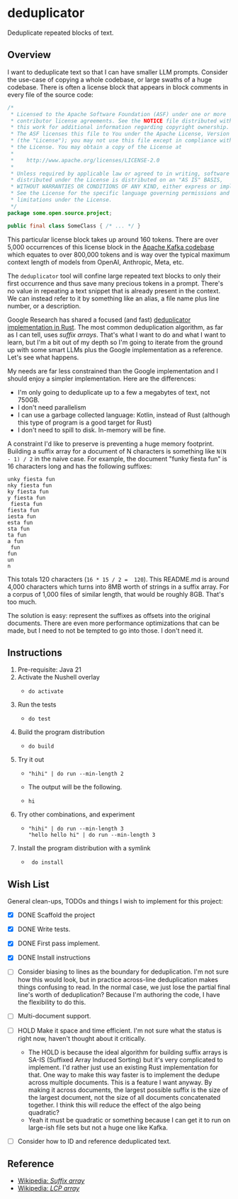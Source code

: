 # deduplicator

Deduplicate repeated blocks of text.


## Overview

I want to deduplicate text so that I can have smaller LLM prompts. Consider the use-case of copying a whole codebase,
or large swaths of a huge codebase. There is often a license block that appears in block comments in every file of the
source code:

```java
/*
 * Licensed to the Apache Software Foundation (ASF) under one or more
 * contributor license agreements. See the NOTICE file distributed with
 * this work for additional information regarding copyright ownership.
 * The ASF licenses this file to You under the Apache License, Version 2.0
 * (the "License"); you may not use this file except in compliance with
 * the License. You may obtain a copy of the License at
 *
 *    http://www.apache.org/licenses/LICENSE-2.0
 *
 * Unless required by applicable law or agreed to in writing, software
 * distributed under the License is distributed on an "AS IS" BASIS,
 * WITHOUT WARRANTIES OR CONDITIONS OF ANY KIND, either express or implied.
 * See the License for the specific language governing permissions and
 * limitations under the License.
 */
package some.open.source.project;

public final class SomeClass { /* ... */ }
```

This particular license block takes up around 160 tokens. There are over 5,000 occurrences of this license block in the
[Apache Kafka codebase](https://github.com/apache/kafka) which equates to over 800,000 tokens and is way over the
typical maximum context length of models from OpenAI, Anthropic, Meta, etc.

The `deduplicator` tool will confine large repeated text blocks to only their first occurrence and thus save many
precious tokens in a prompt. There's no value in repeating a text snippet that is already present in the context. We can
instead refer to it by something like an alias, a file name plus line number, or a description.

Google Research has shared a focused (and fast) [deduplicator implementation in Rust](https://github.com/google-research/deduplicate-text-datasets).
The most common deduplication algorithm, as far as I can tell, uses _suffix arrays_. That's what I want to do and what I
want to learn, but I'm a bit out of my depth so I'm going to iterate from the ground up with some smart LLMs plus the
Google implementation as a reference. Let's see what happens.

My needs are far less constrained than the Google implementation and I should enjoy a simpler implementation. Here are
the differences:

* I'm only going to deduplicate up to a few a megabytes of text, not 750GB.
* I don't need parallelism
* I can use a garbage collected language: Kotlin, instead of Rust (although this type of program is a good target for Rust)
* I don't need to spill to disk. In-memory will be fine.

A constraint I'd like to preserve is preventing a huge memory footprint. Building a suffix array for a document
of N characters is something like `N(N - 1) / 2` in the naive case. For example, the document "funky fiesta fun" is 16
characters long and has the following suffixes:

```text
unky fiesta fun
nky fiesta fun
ky fiesta fun
y fiesta fun
 fiesta fun
fiesta fun
iesta fun
esta fun
sta fun
ta fun
a fun
 fun
fun
un
n
```

This totals 120 characters (`16 * 15 / 2 =  120`). This README.md is around 4,000 characters which turns into 8MB worth
of strings in a suffix array. For a corpus of 1,000 files of similar length, that would be roughly 8GB. That's too much.  

The solution is easy: represent the suffixes as offsets into the original documents. There are even more performance
optimizations that can be made, but I need to not be tempted to go into those. I don't need it.


## Instructions

1. Pre-requisite: Java 21
2. Activate the Nushell overlay
   * ```nushell
     do activate
     ```
3. Run the tests
   * ```nushell
     do test
     ```
4. Build the program distribution
   * ```nushell
     do build
     ```
5. Try it out
   * ```nushell
     "hihi" | do run --min-length 2
     ```
   * The output will be the following.
   * ```text
     hi
     ```
6. Try other combinations, and experiment
   * ```nushell
     "hihi" | do run --min-length 3
     "hello hello hi" | do run --min-length 3
     ```
7. Install the program distribution with a symlink
   * ```nushell
      do install
      ```


## Wish List

General clean-ups, TODOs and things I wish to implement for this project:

* [x] DONE Scaffold the project
* [x] DONE Write tests.
* [x] DONE First pass implement.
* [x] DONE Install instructions
* [ ] Consider biasing to lines as the boundary for deduplication. I'm not sure how this would look, but in practice
  across-line deduplication makes things confusing to read. In the normal case, we just lose the partial final line's
  worth of deduplication? Because I'm authoring the code, I have the flexibility to do this.
* [ ] Multi-document support.
* [ ] HOLD Make it space and time efficient. I'm not sure what the status is right now, haven't thought about it critically.
   * The HOLD is because the ideal algorithm for building suffix arrays is SA-IS (Suffixed Array Induced Sorting) but
     it's very complicated to implement. I'd rather just use an existing Rust implementation for that. One way to make
     this way faster is to implement the dedupe across multiple documents. This is a feature I want anyway. By making it
     across documents, the largest possible suffix is the size of the largest document, not the size of all documents
     concatenated together. I think this will reduce the effect of the algo being quadratic?
    * Yeah it must be quadratic or something because I can get it to run on large-ish file sets but not a huge one like
     Kafka.
* [ ] Consider how to ID and reference deduplicated text.


## Reference

* [Wikipedia: *Suffix array*](https://en.wikipedia.org/wiki/Suffix_array)
* [Wikipedia: *LCP array*](https://en.wikipedia.org/wiki/LCP_array)
